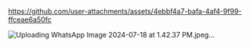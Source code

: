 

https://github.com/user-attachments/assets/4ebbf4a7-bafa-4af4-9f99-ffceae6a50fc

![Uploading WhatsApp Image 2024-07-18 at 1.42.37 PM.jpeg…]()
